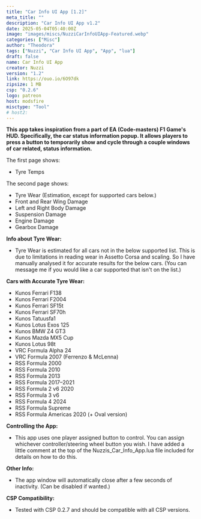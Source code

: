 ```yaml
---
title: "Car Info UI App [1.2]"
meta_title: ""
description: "Car Info UI App v1.2"
date: 2025-05-04T05:40:00Z
image: "images/miscs/NuzziCarInfoUIApp-Featured.webp"
categories: ["Misc"]
author: "Theodora"
tags: ["Nuzzi", "Car Info UI App", "App", "lua"]
draft: false
name: Car Info UI App
creator: Nuzzi
version: "1.2"
link: https://ouo.io/6O97dk
zipsize: 1 MB
csp: "0.2.6"
logo: patreon
host: modsfire
misctype: "Tool"
# host2:
---
```


**This app takes inspiration from a part of EA (Code-masters) F1 Game's HUD. Specifically, the car status information popup. It allows players to press a button to temporarily show and cycle through a couple windows of car related, status information.**



The first page shows:

- Tyre Temps

The second page shows:

- Tyre Wear (Estimation, except for supported cars below.)
- Front and Rear Wing Damage
- Left and Right Body Damage
- Suspension Damage
- Engine Damage
- Gearbox Damage



**Info about Tyre Wear:**

- Tyre Wear is estimated for all cars not in the below supported list. This is due to limitations in reading wear in Assetto Corsa and scaling. So I have manually analysed it for accurate results for the below cars. (You can message me if you would like a car supported that isn't on the list.)

**Cars with Accurate Tyre Wear:**

- Kunos Ferrari F138
- Kunos Ferrari F2004
- Kunos Ferrari SF15t
- Kunos Ferrari SF70h
- Kunos Tatuusfa1
- Kunos Lotus Exos 125
- Kunos BMW Z4 GT3
- Kunos Mazda MX5 Cup
- Kunos Lotus 98t
- VRC Formula Alpha 24
- VRC Formula 2007 (Ferrenzo & McLenna)
- RSS Formula 2000
- RSS Formula 2010
- RSS Formula 2013
- RSS Formula 2017–2021
- RSS Formula 2 v6 2020
- RSS Formula 3 v6
- RSS Formula 4 2024
- RSS Formula Supreme
- RSS Formula Americas 2020 (+ Oval version)



**Controlling the App:**

- This app uses one player assigned button to control. You can assign whichever controller/steering wheel button you wish. I have added a little comment at the top of the Nuzzis_Car_Info_App.lua file included for details on how to do this.



**Other Info:**

- The app window will automatically close after a few seconds of inactivity. (Can be disabled if wanted.)



**CSP Compatibility:**

- Tested with CSP 0.2.7 and should be compatible with all CSP versions.
